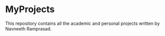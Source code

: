 # MyProjects
This repository contains all the academic and personal projects written by Navneeth Ramprasad.
